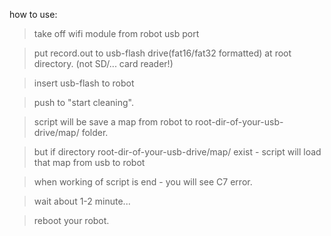 how to use:
 >take off wifi module from robot usb port
 
 >put record.out to usb-flash drive(fat16/fat32 formatted) at root directory. (not SD/... card reader!)
 
 >insert usb-flash to robot
 
 >push to "start cleaning".
 
 >script will be save a map from robot to root-dir-of-your-usb-drive/map/ folder.
 
 >but if directory root-dir-of-your-usb-drive/map/ exist - script will load that map from usb to robot

 >when working of script is end - you will see C7 error.
 
 >wait about 1-2 minute...
 
 >reboot your robot.
 